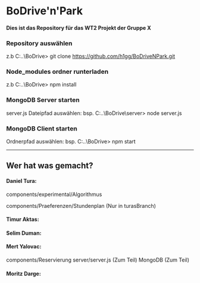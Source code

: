 # BoDrive'n'Park

#### Dies ist das Repository für das WT2 Projekt der Gruppe X

### Repository auswählen 
z.b  C:..\BoDrive> git clone https://github.com/h1gg/BoDriveNPark.git

### Node_modules ordner runterladen
z.b  C:..\BoDrive> npm install

### MongoDB Server starten 
server.js Dateipfad auswählen: bsp.  C:..\BoDrive\server> node server.js


### MongoDB Client starten 
Ordnerpfad auswählen: bsp. C:..\BoDrive> npm start

------------------------------------------------------------

## Wer hat was gemacht?
#### Daniel Tura: 
components/experimental/Algorithmus

components/Praeferenzen/Stundenplan (Nur in turasBranch)

#### Timur Aktas:
#### Selim Duman:
#### Mert Yalovac:
components/Reservierung
server/server.js (Zum Teil)
MongoDB (Zum Teil)
#### Moritz Darge:

